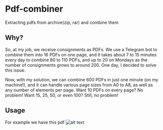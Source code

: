 # Pdf-combiner
 Extracting pdfs from archive(zip, rar) and combine them

## Why?
 So, at my job, we receive consignments as PDFs. We use a Telegram bot to combine them into 16 PDFs on one page, and it takes about 7 to 15 minutes every day to combine 80 to 110 PDFs, and up to 20 on Mondays as the number of consignments grows to around 200. One day, I decided to solve this issue.

 Now, with my solution, we can combine 600 PDFs in just one minute (on my machine!), and it can handle various page sizes from A0 to A8, as well as any number of elements per page. Want 10 PDFs on every page? No problem! Want 15, 25, 50, or even 100? Still, no problem!
## Usage
 For example we have this pdf 
![alt text](https://github.com/[DDExpo]/[Pdf-combiner]/blob/[main]/media/example_pdf?raw=true)
